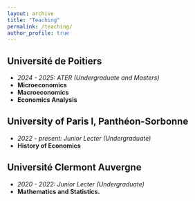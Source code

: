 ```yaml
---
layout: archive
title: "Teaching"
permalink: /teaching/
author_profile: true
---
```


## Université de Poitiers 

 * *2024 - 2025: ATER (Undergraduate and Masters)*
 * **Microeconomics**
 * **Macroeconomics**
 * **Economics Analysis** 

## University of Paris I, Panthéon-Sorbonne 

* *2022 - present: Junior Lecter (Undergraduate)*
 * **History of Economics**

 ## Université Clermont Auvergne  
 
* *2020 - 2022: Junior Lecter (Undergraduate)*
 * **Mathematics and Statistics.**


